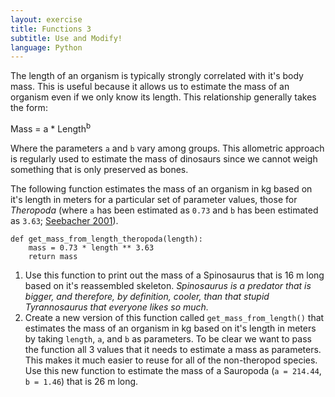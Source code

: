 ```yaml
---
layout: exercise
title: Functions 3
subtitle: Use and Modify!
language: Python
---
```


The length of an organism is typically strongly correlated with it's body
mass. This is useful because it allows us to estimate the mass of an organism
even if we only know its length. This relationship generally takes the form:

Mass = a * Length<sup>b</sup>

Where the parameters `a` and `b` vary among groups. This allometric approach is
regularly used to estimate the mass of dinosaurs since we cannot weigh something
that is only preserved as bones.

The following function estimates the mass of an organism in kg based on it's
length in meters for a particular set of parameter values, those for *Theropoda*
(where `a` has been estimated as `0.73` and `b` has been estimated as `3.63`;
[Seebacher 2001](http://www.jstor.org/stable/4524171)).

```
def get_mass_from_length_theropoda(length):
    mass = 0.73 * length ** 3.63
	return mass
```

1. Use this function to print out the mass of a Spinosaurus that is 16 m long
based on it's reassembled skeleton. *Spinosaurus is a predator that is bigger,
and therefore, by definition, cooler, than that stupid Tyrannosaurus that
everyone likes so much.*
2. Create a new version of this function called `get_mass_from_length()` that
estimates the mass of an organism in kg based on it's length in meters by taking
`length`, `a`, and `b` as parameters. To be clear we want to pass the function 
all 3 values that it needs to estimate a mass as parameters. This makes it much 
easier to reuse for all of the non-theropod species. Use this new function to 
estimate the mass of a Sauropoda (`a = 214.44`, `b = 1.46`) that is 26 m long.
